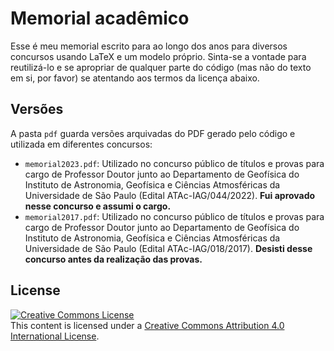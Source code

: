 # Memorial acadêmico

Esse é meu memorial escrito para ao longo dos anos para diversos concursos
usando LaTeX e um modelo próprio.
Sinta-se a vontade para reutilizá-lo e se apropriar de qualquer parte do código
(mas não do texto em si, por favor) se atentando aos termos da licença abaixo.

## Versões

A pasta `pdf` guarda versões arquivadas do PDF gerado pelo código e utilizada
em diferentes concursos:

* `memorial2023.pdf`: Utilizado no concurso público de títulos e provas para
  cargo de Professor Doutor junto ao Departamento de Geofísica do Instituto de
  Astronomia, Geofísica e Ciências Atmosféricas da Universidade de São Paulo
  (Edital ATAc-IAG/044/2022). **Fui aprovado nesse concurso e assumi o cargo.**
* `memorial2017.pdf`: Utilizado no concurso público de títulos e provas para
  cargo de Professor Doutor junto ao Departamento de Geofísica do Instituto de
  Astronomia, Geofísica e Ciências Atmosféricas da Universidade de São Paulo
  (Edital ATAc-IAG/018/2017). **Desisti desse concurso antes da realização das
  provas.**

## License

<a rel="license" href="http://creativecommons.org/licenses/by/4.0/"><img
alt="Creative Commons License" style="border-width:0"
src="https://i.creativecommons.org/l/by/4.0/88x31.png" /></a><br>
This content is licensed under a <a rel="license"
href="http://creativecommons.org/licenses/by/4.0/">Creative Commons Attribution
4.0 International License</a>.
